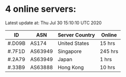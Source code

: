 # 4 online servers:

Latest update at: Thu Jul 30 15:10:10 UTC 2020

| ID | ASN | Server Country | Online |
| -- | --- | -------------- | ------ |
| #.D09B | AS174 | United States | 15 hrs |
| #.7F1D | AS63949 | Singapore | 245 hrs |
| #.2A79 | AS63949 | Japan | 1 hrs |
| #.33B9 | AS63888 | Hong Kong | 10 hrs |


